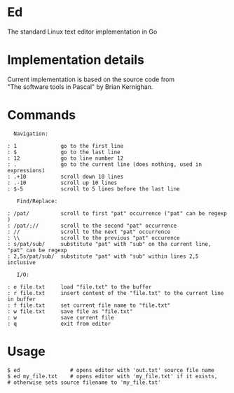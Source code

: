 # Ed
The standard Linux text editor implementation in Go

# Implementation details
Current implementation is based on the source code from<br>
"The software tools in Pascal" by Brian Kernighan.<br>

# Commands
      Navigation:
    
    : 1              go to the first line
    : $              go to the last line
    : 12             go to line number 12
    : .              go to the current line (does nothing, used in expressions)
    : .+10           scroll down 10 lines
    : .-10           scroll up 10 lines
    : $-5            scroll to 5 lines before the last line
    
       Find/Replace:
    
    : /pat/          scroll to first "pat" occurrence ("pat" can be regexp )
    : /pat/;//       scroll to the second "pat" occurrence
    : //             scroll to the next "pat" occurrence
    : \\             scroll to the previous "pat" occurence
    : s/pat/sub/     substitute "pat" with "sub" on the current line, "pat" can be regexp
    : 2,5s/pat/sub/  substitute "pat" with "sub" within lines 2,5 inclusive
    
       I/O:
    
    : e file.txt     load "file.txt" to the buffer
    : r file.txt     insert content of the "file.txt" to the current line in buffer
    : f file.txt     set current file name to "file.txt"
    : w file.txt     save file as "file.txt"
    : w              save current file
    : q              exit from editor
    
# Usage
    $ ed                # opens editor with 'out.txt' source file name
    $ ed my_file.txt    # opens editor with 'my_file.txt' if it exists,
    # otherwise sets source filename to 'my_file.txt'
